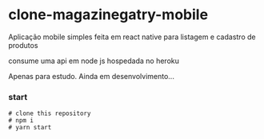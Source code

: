 # clone-magazinegatry-mobile

<p>Aplicação mobile simples feita em react native para listagem e cadastro de produtos</p>
<p>consume uma api em node js hospedada no heroku</p>
<p>Apenas para estudo. Ainda em desenvolvimento...</p>

<h3>start</h3>


```
# clone this repository
# npm i
# yarn start
```
